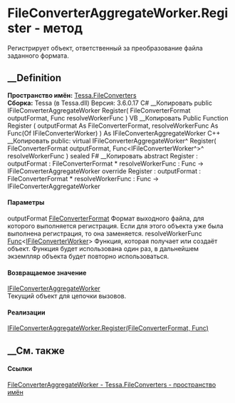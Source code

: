 # FileConverterAggregateWorker.Register - метод
Регистрирует объект, ответственный за преобразование файла заданного формата.
##  __Definition
 **Пространство имён:** [Tessa.FileConverters](N_Tessa_FileConverters.htm)  
 **Сборка:** Tessa (в Tessa.dll) Версия: 3.6.0.17
C# __Копировать
     public IFileConverterAggregateWorker Register(
    	FileConverterFormat outputFormat,
    	Func<IFileConverterWorker> resolveWorkerFunc
    )
VB __Копировать
     Public Function Register ( 
    	outputFormat As FileConverterFormat,
    	resolveWorkerFunc As Func(Of IFileConverterWorker)
    ) As IFileConverterAggregateWorker
C++ __Копировать
     public:
    virtual IFileConverterAggregateWorker^ Register(
    	FileConverterFormat outputFormat, 
    	Func<IFileConverterWorker^>^ resolveWorkerFunc
    ) sealed
F# __Копировать
     abstract Register : 
            outputFormat : FileConverterFormat * 
            resolveWorkerFunc : Func<IFileConverterWorker> -> IFileConverterAggregateWorker 
    override Register : 
            outputFormat : FileConverterFormat * 
            resolveWorkerFunc : Func<IFileConverterWorker> -> IFileConverterAggregateWorker 
#### Параметры
outputFormat
[FileConverterFormat](T_Tessa_FileConverters_FileConverterFormat.htm)
     Формат выходного файла, для которого выполняется регистрация. Если для этого объекта уже была выполнена регистрация, то она заменяется. 
resolveWorkerFunc
[Func](https://learn.microsoft.com/dotnet/api/system.func-1)<[IFileConverterWorker](T_Tessa_FileConverters_IFileConverterWorker.htm)>
     Функция, которая получает или создаёт объект. Функция будет использована один раз, в дальнейшем экземпляр объекта будет повторно использоваться. 
#### Возвращаемое значение
[IFileConverterAggregateWorker](T_Tessa_FileConverters_IFileConverterAggregateWorker.htm)  
Текущий объект для цепочки вызовов.
#### Реализации
[IFileConverterAggregateWorker.Register(FileConverterFormat,
Func<IFileConverterWorker>)](M_Tessa_FileConverters_IFileConverterAggregateWorker_Register.htm)  
##  __См. также
#### Ссылки
[FileConverterAggregateWorker -
](T_Tessa_FileConverters_FileConverterAggregateWorker.htm)
[Tessa.FileConverters - пространство имён](N_Tessa_FileConverters.htm)
